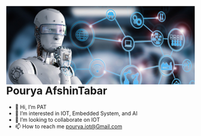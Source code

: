 <img align="right" src="./robot.jfif" alt="PCBs">

# Pourya AfshinTabar

- 👋 Hi, I’m PAT
- 👀 I’m interested in IOT, Embedded System, and AI
- 💞️ I’m looking to collaborate on IOT
- 📫 How to reach me pourya.iot@Gmail.com
